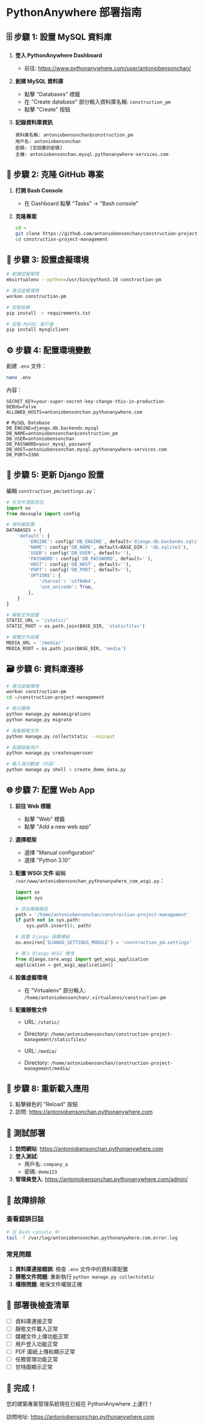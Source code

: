 # PythonAnywhere 部署指南

## 🗄️ 步驟 1: 設置 MySQL 資料庫

1. **登入 PythonAnywhere Dashboard**
   - 前往: https://www.pythonanywhere.com/user/antoniobensonchan/

2. **創建 MySQL 資料庫**
   - 點擊 "Databases" 標籤
   - 在 "Create database" 部分輸入資料庫名稱: `construction_pm`
   - 點擊 "Create" 按鈕

3. **記錄資料庫資訊**
   ```
   資料庫名稱: antoniobensonchan$construction_pm
   用戶名: antoniobensonchan
   密碼: [您設置的密碼]
   主機: antoniobensonchan.mysql.pythonanywhere-services.com
   ```

## 📁 步驟 2: 克隆 GitHub 專案

1. **打開 Bash Console**
   - 在 Dashboard 點擊 "Tasks" → "Bash console"

2. **克隆專案**
   ```bash
   cd ~
   git clone https://github.com/antoniobensonchan/construction-project-management.git
   cd construction-project-management
   ```

## 🐍 步驟 3: 設置虛擬環境

```bash
# 創建虛擬環境
mkvirtualenv --python=/usr/bin/python3.10 construction-pm

# 激活虛擬環境
workon construction-pm

# 安裝依賴
pip install -r requirements.txt

# 安裝 MySQL 客戶端
pip install mysqlclient
```

## ⚙️ 步驟 4: 配置環境變數

創建 `.env` 文件：
```bash
nano .env
```

內容：
```env
SECRET_KEY=your-super-secret-key-change-this-in-production
DEBUG=False
ALLOWED_HOSTS=antoniobensonchan.pythonanywhere.com

# MySQL Database
DB_ENGINE=django.db.backends.mysql
DB_NAME=antoniobensonchan$construction_pm
DB_USER=antoniobensonchan
DB_PASSWORD=your_mysql_password
DB_HOST=antoniobensonchan.mysql.pythonanywhere-services.com
DB_PORT=3306
```

## 🔧 步驟 5: 更新 Django 設置

編輯 `construction_pm/settings.py`：
```python
# 在文件頂部添加
import os
from decouple import config

# 資料庫配置
DATABASES = {
    'default': {
        'ENGINE': config('DB_ENGINE', default='django.db.backends.sqlite3'),
        'NAME': config('DB_NAME', default=BASE_DIR / 'db.sqlite3'),
        'USER': config('DB_USER', default=''),
        'PASSWORD': config('DB_PASSWORD', default=''),
        'HOST': config('DB_HOST', default=''),
        'PORT': config('DB_PORT', default=''),
        'OPTIONS': {
            'charset': 'utf8mb4',
            'use_unicode': True,
        },
    }
}

# 靜態文件設置
STATIC_URL = '/static/'
STATIC_ROOT = os.path.join(BASE_DIR, 'staticfiles')

# 媒體文件設置
MEDIA_URL = '/media/'
MEDIA_ROOT = os.path.join(BASE_DIR, 'media')
```

## 🗃️ 步驟 6: 資料庫遷移

```bash
# 激活虛擬環境
workon construction-pm
cd ~/construction-project-management

# 執行遷移
python manage.py makemigrations
python manage.py migrate

# 收集靜態文件
python manage.py collectstatic --noinput

# 創建超級用戶
python manage.py createsuperuser

# 載入演示數據（可選）
python manage.py shell < create_demo_data.py
```

## 🌐 步驟 7: 配置 Web App

1. **前往 Web 標籤**
   - 點擊 "Web" 標籤
   - 點擊 "Add a new web app"

2. **選擇框架**
   - 選擇 "Manual configuration"
   - 選擇 "Python 3.10"

3. **配置 WSGI 文件**
   編輯 `/var/www/antoniobensonchan_pythonanywhere_com_wsgi.py`：
   ```python
   import os
   import sys
   
   # 添加專案路徑
   path = '/home/antoniobensonchan/construction-project-management'
   if path not in sys.path:
       sys.path.insert(0, path)
   
   # 設置 Django 設置模組
   os.environ['DJANGO_SETTINGS_MODULE'] = 'construction_pm.settings'
   
   # 導入 Django WSGI 應用
   from django.core.wsgi import get_wsgi_application
   application = get_wsgi_application()
   ```

4. **設置虛擬環境**
   - 在 "Virtualenv" 部分輸入: `/home/antoniobensonchan/.virtualenvs/construction-pm`

5. **配置靜態文件**
   - URL: `/static/`
   - Directory: `/home/antoniobensonchan/construction-project-management/staticfiles/`
   
   - URL: `/media/`
   - Directory: `/home/antoniobensonchan/construction-project-management/media/`

## 🔄 步驟 8: 重新載入應用

1. 點擊綠色的 "Reload" 按鈕
2. 訪問: https://antoniobensonchan.pythonanywhere.com

## 🎯 測試部署

1. **訪問網站**: https://antoniobensonchan.pythonanywhere.com
2. **登入測試**:
   - 用戶名: `company_a`
   - 密碼: `demo123`
3. **管理員登入**: https://antoniobensonchan.pythonanywhere.com/admin/

## 🔧 故障排除

### 查看錯誤日誌
```bash
# 在 Bash console 中
tail -f /var/log/antoniobensonchan.pythonanywhere.com.error.log
```

### 常見問題
1. **資料庫連接錯誤**: 檢查 `.env` 文件中的資料庫配置
2. **靜態文件問題**: 重新執行 `python manage.py collectstatic`
3. **權限問題**: 確保文件權限正確

## 📝 部署後檢查清單

- [ ] 資料庫連接正常
- [ ] 靜態文件載入正常
- [ ] 媒體文件上傳功能正常
- [ ] 用戶登入功能正常
- [ ] PDF 圖紙上傳和顯示正常
- [ ] 任務管理功能正常
- [ ] 甘特圖顯示正常

## 🎉 完成！

您的建築專案管理系統現在已經在 PythonAnywhere 上運行！

訪問地址: https://antoniobensonchan.pythonanywhere.com
